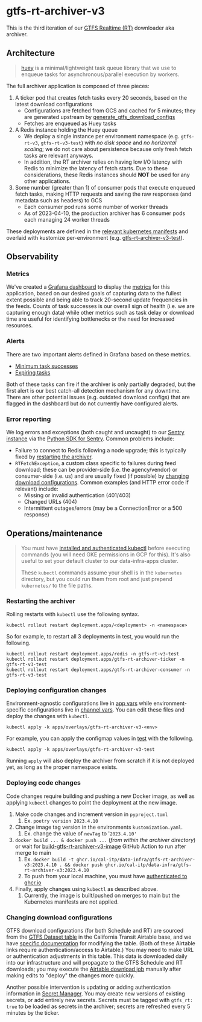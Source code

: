 # gtfs-rt-archiver-v3

This is the third iteration of our [GTFS Realtime (RT)](https://gtfs.org/realtime/) downloader aka archiver.

## Architecture

> [huey](https://github.com/coleifer/huey) is a minimal/lightweight task queue library that we use to enqueue tasks for asynchronous/parallel execution by workers.

The full archiver application is composed of three pieces:

1. A ticker pod that creates fetch tasks every 20 seconds, based on the latest download configurations
   - Configurations are fetched from GCS and cached for 5 minutes; they are generated upstream by [generate_gtfs_download_configs](../../airflow/dags/airtable_loader_v2/generate_gtfs_download_configs.py)
   - Fetches are enqueued as Huey tasks
2. A Redis instance holding the Huey queue
   - We deploy a single instance per environment namespace
     (e.g. `gtfs-rt-v3`, `gtfs-rt-v3-test`) with _no disk space_ and _no horizontal scaling_; we do not care about persistence because only fresh fetch tasks are relevant anyways.
   - In addition, the RT archiver relies on having low I/O latency with Redis to
     minimize the latency of fetch starts. Due to these considerations, these Redis
     instances should **NOT** be used for any other applications.
3. Some number (greater than 1) of consumer pods that execute enqueued fetch tasks, making HTTP requests and saving the raw responses (and metadata such as headers) to GCS
   - Each consumer pod runs some number of worker threads
   - As of 2023-04-10, the production archiver has 6 consumer pods each managing 24 worker threads

These deployments are defined in the [relevant kubernetes manifests](../../kubernetes/apps/manifests/gtfs-rt-archiver-v3) and overlaid with kustomize per-environment (e.g. [gtfs-rt-archiver-v3-test](../../kubernetes/apps/overlays/gtfs-rt-archiver-v3-test)).

## Observability

### Metrics

We've created a [Grafana dashboard](https://monitoring.calitp.org/d/AqZT_PA4k/gtfs-rt-archiver) to display the [metrics](./gtfs_rt_archiver_v3/metrics.py) for this application, based on our desired goals of capturing data to the fullest extent possible and being able to track 20-second update frequencies in the feeds. Counts of task successes is our overall sign of health (i.e. we are capturing enough data) while other metrics such as task delay or download time are useful for identifying bottlenecks or the need for increased resources.

### Alerts

There are two important alerts defined in Grafana based on these metrics.

- [Minimum task successes](https://monitoring.calitp.org/alerting/grafana/nrbFSw0Vz/view)
- [Expiring tasks](https://monitoring.calitp.org/alerting/grafana/O595SQA4k/view)

Both of these tasks can fire if the archiver is only partially degraded, but the first alert is our best catch-all detection mechanism for any downtime. There are other potential issues (e.g. outdated download configs) that are flagged in the dashboard but do not currently have configured alerts.

### Error reporting

We log errors and exceptions (both caught and uncaught) to our [Sentry instance](https://sentry.calitp.org/) via the [Python SDK for Sentry](https://github.com/getsentry/sentry-python). Common problems include:

- Failure to connect to Redis following a node upgrade; this is typically fixed by [restarting the archiver](#restarting-the-archiver).
- `RTFetchException`, a custom class specific to failures during feed download; these can be provider-side (i.e. the agency/vendor) or consumer-side (i.e. us) and are usually fixed (if possible) by [changing download configurations](#fixing-download-configurations). Common examples (and HTTP error code if relevant) include:
  - Missing or invalid authentication (401/403)
  - Changed URLs (404)
  - Intermittent outages/errors (may be a ConnectionError or a 500 response)

## Operations/maintenance

> You must have [installed and authenticated kubectl](https://cloud.google.com/kubernetes-engine/docs/how-to/cluster-access-for-kubectl) before executing commands (you will need GKE permissions in GCP for this). It's also useful to set your default cluster to our data-infra-apps cluster.
>
> These `kubectl` commands assume your shell is in the `kubernetes` directory, but you could run them from root and just prepend `kubernetes/` to the file paths.

### Restarting the archiver

Rolling restarts with `kubectl` use the following syntax.

```shell
kubectl rollout restart deployment.apps/<deployment> -n <namespace>
```

So for example, to restart all 3 deployments in test, you would run the following.

```shell
kubectl rollout restart deployment.apps/redis -n gtfs-rt-v3-test
kubectl rollout restart deployment.apps/gtfs-rt-archiver-ticker -n gtfs-rt-v3-test
kubectl rollout restart deployment.apps/gtfs-rt-archiver-consumer -n gtfs-rt-v3-test
```

### Deploying configuration changes

Environment-agnostic configurations live in [app vars](../../kubernetes/apps/manifests/gtfs-rt-archiver-v3/archiver-app-vars.yaml) while environment-specific configurations live in [channel vars](../../kubernetes/apps/overlays/gtfs-rt-archiver-v3-test/archiver-channel-vars.yaml). You can edit these files and deploy the changes with `kubectl`.

```
kubectl apply -k apps/overlays/gtfs-rt-archiver-v3-<env>
```

For example, you can apply the configmap values in [test](../../kubernetes/apps/overlays/gtfs-rt-archiver-v3-test/archiver-channel-vars.yaml) with the following.

```
kubectl apply -k apps/overlays/gtfs-rt-archiver-v3-test
```

Running `apply` will also deploy the archiver from scratch if it is not deployed yet, as long as the proper namespace exists.

### Deploying code changes

Code changes require building and pushing a new Docker image, as well as applying `kubectl` changes to point the deployment at the new image.

1. Make code changes and increment version in `pyproject.toml`
   1. Ex. `poetry version 2023.4.10`
2. Change image tag version in the environments `kustomization.yaml`.
   1. Ex. change the value of `newTag` to '`2023.4.10'`
3. `docker build ... & docker push ...` (*from within the archiver directory*) or wait for [build-gtfs-rt-archiver-v3-image](../../.github/workflows/build-gtfs-rt-archiver-v3-image.yml) GitHub Action to run after merge to main
   1. Ex. `docker build -t ghcr.io/cal-itp/data-infra/gtfs-rt-archiver-v3:2023.4.10 . && docker push ghcr.io/cal-itp/data-infra/gtfs-rt-archiver-v3:2023.4.10`
   2. To push from your local machine, you must have [authenticated to ghcr.io](https://docs.github.com/en/packages/working-with-a-github-packages-registry/working-with-the-container-registry#authenticating-to-the-container-registry)
4. Finally, apply changes using `kubectl` as described above.
   1. Currently, the image is built/pushed on merges to main but the Kubernetes manifests are not applied.

### Changing download configurations

GTFS download configurations (for both Schedule and RT) are sourced from the [GTFS Dataset table](https://airtable.com/appPnJWrQ7ui4UmIl/tbl5V6Vjs4mNQgYbc) in the California Transit Airtable base, and we have [specific documentation](https://docs.google.com/document/d/1IO8x9-31LjwmlBDH0Jri-uWI7Zygi_IPc9nqd7FPEQM/edit#heading=h.b2yta6yeugar) for modifying the table. (Both of these Airtable links require authentication/access to Airtable.) You may need to make URL or authentication adjustments in this table. This data is downloaded daily into our infrastructure and will propagate to the GTFS Schedule and RT downloads; you may execute the [Airtable download job](https://o1d2fa0877cf3fb10p-tp.appspot.com/dags/airtable_loader_v2/grid) manually after making edits to "deploy" the changes more quickly.

Another possible intervention is updating or adding authentication information in [Secret Manager](https://console.cloud.google.com/security/secret-manager). You may create new versions of existing secrets, or add entirely new secrets. Secrets must be tagged with `gtfs_rt: true` to be loaded as secrets in the archiver; secrets are refreshed every 5 minutes by the ticker.
